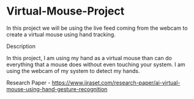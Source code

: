 # Virtual-Mouse-Project

In this project we will be using the live feed coming from the webcam to create a virtual mouse using hand tracking.

Description

In this project, I am using my hand as a virtual mouse than can do everything that a mouse does without even touching your system. I am using the webcam of my system to detect my hands. 

Research Paper - https://www.ijraset.com/research-paper/ai-virtual-mouse-using-hand-gesture-recognition

